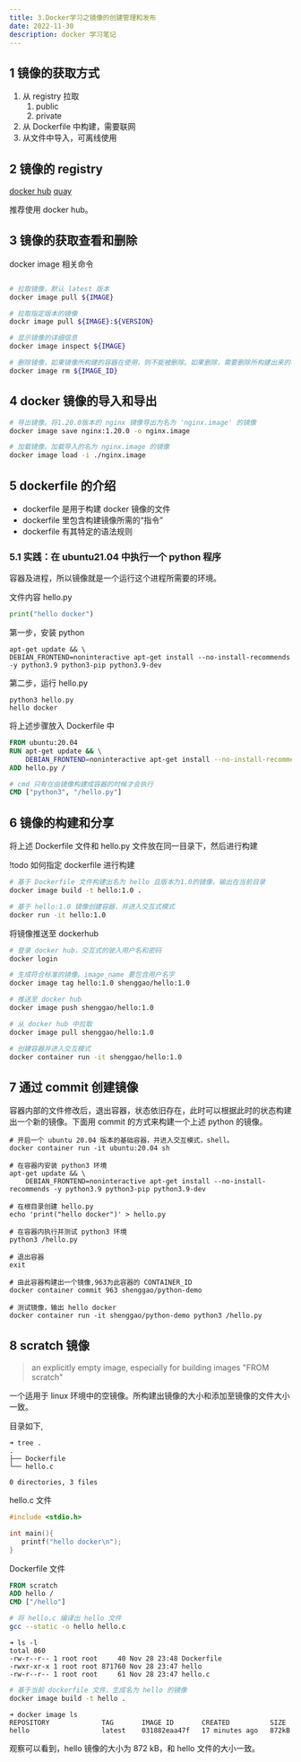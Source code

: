 ```yaml
---
title: 3.Docker学习之镜像的创建管理和发布
date: 2022-11-30
description: docker 学习笔记
---
```


## 1 镜像的获取方式

1. 从 registry 拉取
	1. public
	2. private
2. 从 Dockerfile 中构建，需要联网
3. 从文件中导入，可离线使用

## 2 镜像的 registry

[docker hub](https://hub.docker.com/)
[quay](https://quay.io)

推荐使用 docker hub。

## 3 镜像的获取查看和删除

docker image 相关命令

```bash

# 拉取镜像，默认 latest 版本
docker image pull ${IMAGE}

# 拉取指定版本的镜像
dockr image pull ${IMAGE}:${VERSION}

# 显示镜像的详细信息
docker image inspect ${IMAGE}

# 删除镜像，如果镜像所构建的容器在使用，则不能被删除。如果删除，需要删除所构建出来的容器。
docker image rm ${IMAGE_ID}
```
## 4 docker 镜像的导入和导出
```bash
# 导出镜像。将1.20.0版本的 nginx 镜像导出为名为 'nginx.image' 的镜像
docker image save nginx:1.20.0 -o nginx.image

# 加载镜像。加载导入的名为 nginx.image 的镜像
docker image load -i ./nginx.image
```

## 5 dockerfile 的介绍

- dockerfile 是用于构建 docker 镜像的文件
- dockerfile 里包含构建镜像所需的“指令”
- dockerfile 有其特定的语法规则

### 5.1 实践：在 ubuntu21.04 中执行一个 python 程序

容器及进程，所以镜像就是一个运行这个进程所需要的环境。

文件内容 hello.py

```python
print("hello docker")
```

第一步，安装 python 

```shell
apt-get update && \
DEBIAN_FRONTEND=noninteractive apt-get install --no-install-recommends -y python3.9 python3-pip python3.9-dev
```
第二步，运行 hello.py

```shell
python3 hello.py
hello docker
```

将上述步骤放入 Dockerfile 中
```dockerfile
FROM ubuntu:20.04
RUN apt-get update && \
    DEBIAN_FRONTEND=noninteractive apt-get install --no-install-recommends -y python3.9 python3-pip python3.9-dev
ADD hello.py /

# cmd 只有在由镜像构建成容器的时候才会执行
CMD ["python3", "/hello.py"]
```
## 6 镜像的构建和分享

将上述 Dockerfile 文件和 hello.py 文件放在同一目录下，然后进行构建

!todo 如何指定 dockerfile 进行构建

```bash
# 基于 Dockerfile 文件构建出名为 hello 且版本为1.0的镜像，输出在当前目录
docker image build -t hello:1.0 .

# 基于 hello:1.0 镜像创建容器，并进入交互式模式
docker run -it hello:1.0
```

将镜像推送至 dockerhub 

```bash
# 登录 docker hub，交互式的驶入用户名和密码
docker login

# 生成符合标准的镜像。image_name 要包含用户名字
docker image tag hello:1.0 shenggao/hello:1.0

# 推送至 docker hub
docker image push shenggao/hello:1.0

# 从 docker hub 中拉取
docker image pull shenggao/hello:1.0

# 创建容器并进入交互模式
docker container run -it shenggao/hello:1.0
```

## 7 通过 commit 创建镜像

容器内部的文件修改后，退出容器，状态依旧存在，此时可以根据此时的状态构建出一个新的镜像。下面用 commit 的方式来构建一个上述 python 的镜像。

```shell
# 开启一个 ubuntu 20.04 版本的基础容器，并进入交互模式，shell。
docker container run -it ubuntu:20.04 sh

# 在容器内安装 python3 环境
apt-get update && \
    DEBIAN_FRONTEND=noninteractive apt-get install --no-install-recommends -y python3.9 python3-pip python3.9-dev

# 在根目录创建 hello.py
echo 'print("hello docker")' > hello.py

# 在容器内执行并测试 python3 环境
python3 /hello.py

# 退出容器
exit

# 由此容器构建出一个镜像,963为此容器的 CONTAINER_ID
docker container commit 963 shenggao/python-demo

# 测试镜像，输出 hello docker
docker container run -it shenggao/python-demo python3 /hello.py
```
## 8 scratch 镜像

> an explicitly empty image, especially for building images "FROM scratch"

一个适用于 linux 环境中的空镜像。所构建出镜像的大小和添加至镜像的文件大小一致。

目录如下,

```log
➜ tree .
.
├── Dockerfile
└── hello.c

0 directories, 3 files
```

hello.c 文件
```c
#include <stdio.h>

int main(){
   printf("hello docker\n");
}
```

Dockerfile 文件
```dockerfile
FROM scratch
ADD hello /
CMD ["/hello"]
```

```bash
# 将 hello.c 编译出 hello 文件
gcc --static -o hello hello.c
```

```log
➜ ls -l
total 860
-rw-r--r-- 1 root root     40 Nov 28 23:48 Dockerfile
-rwxr-xr-x 1 root root 871760 Nov 28 23:47 hello
-rw-r--r-- 1 root root     61 Nov 28 23:47 hello.c
```

```bash
# 基于当前 dockerfile 文件，生成名为 hello 的镜像
docker image build -t hello .
```

```log
➜ docker image ls
REPOSITORY             TAG       IMAGE ID       CREATED          SIZE
hello                  latest    031882eaa47f   17 minutes ago   872kB
```

观察可以看到，hello 镜像的大小为 872 kB，和 hello 文件的大小一致。